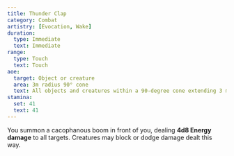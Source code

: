 ```yaml
---
title: Thunder Clap
category: Combat
artistry: [Evocation, Wake]
duration:
  type: Immediate
  text: Immediate
range:
  type: Touch
  text: Touch
aoe:
  target: Object or creature
  area: 3m radius 90° cone
  text: All objects and creatures within a 90-degree cone extending 3 meters from the caster
stamina:
  set: 41
  text: 41
---
```

You summon a cacophanous boom in front of you, dealing **4d8 Energy damage** to all targets. Creatures may block or dodge damage dealt this way.
